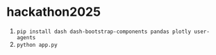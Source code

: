 # hackathon2025

1. `pip install dash dash-bootstrap-components pandas plotly user-agents`
2. `python app.py`
